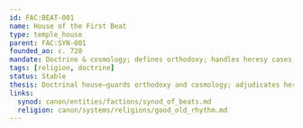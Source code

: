 ```yaml
---
id: FAC:BEAT-001
name: House of the First Beat
type: temple_house
parent: FAC:SYN-001
founded_ao: c. 720
mandate: Doctrine & cosmology; defines orthodoxy; handles heresy cases.
tags: [religion, doctrine]
status: Stable
thesis: Doctrinal house—guards orthodoxy and cosmology; adjudicates heresy cases for the Synod.
links:
  synod: canon/entities/factions/synod_of_beats.md
  religion: canon/systems/religions/good_old_rhythm.md
---
```

